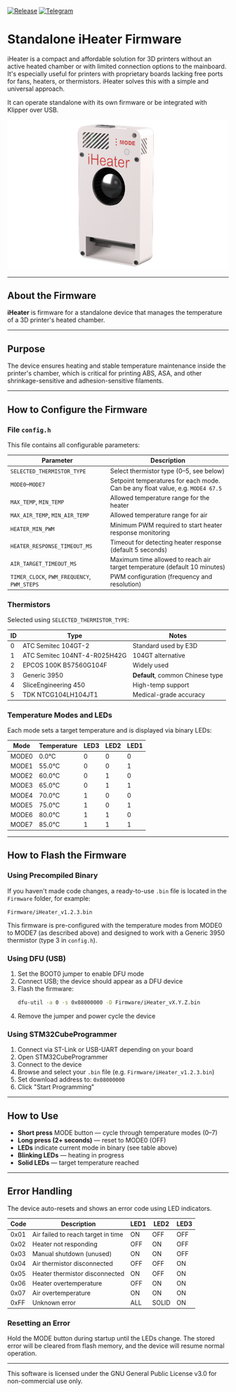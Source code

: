 [![Release](https://img.shields.io/github/v/release/pavluchenkor/iHeater-Standalone-Firmware?include_prereleases&label=latest)](https://github.com/pavluchenkor/iHeater-Standalone-Firmware/releases)     [![Telegram](https://img.shields.io/badge/Telegram-Join%20Chat-blue?logo=telegram)](https://t.me/iDryer)


# Standalone iHeater Firmware

iHeater is a compact and affordable solution for 3D printers without an active heated chamber or with limited connection options to the mainboard. It's especially useful for printers with proprietary boards lacking free ports for fans, heaters, or thermistors. iHeater solves this with a simple and universal approach.

It can operate standalone with its own firmware or be integrated with Klipper over USB.

![iHeater](img/iHeater.png)

---

## About the Firmware

**iHeater** is firmware for a standalone device that manages the temperature of a 3D printer's heated chamber.

---

## Purpose

The device ensures heating and stable temperature maintenance inside the printer's chamber, which is critical for printing ABS, ASA, and other shrinkage-sensitive and adhesion-sensitive filaments.

---

## How to Configure the Firmware

### File `config.h`

This file contains all configurable parameters:

| Parameter                                 | Description                                                                                   |
| ----------------------------------------- | --------------------------------------------------------------------------------------------- |
| `SELECTED_THERMISTOR_TYPE`                | Select thermistor type (0–5, see below)                                                       |
| `MODE0`–`MODE7`                           | Setpoint temperatures for each mode. Can be any float value, e.g. `MODE4 67.5`                |
| `MAX_TEMP`, `MIN_TEMP`                    | Allowed temperature range for the heater                                                      |
| `MAX_AIR_TEMP`, `MIN_AIR_TEMP`            | Allowed temperature range for air                                                             |
| `HEATER_MIN_PWM`                          | Minimum PWM required to start heater response monitoring                                      |
| `HEATER_RESPONSE_TIMEOUT_MS`              | Timeout for detecting heater response (default 5 seconds)                                     |
| `AIR_TARGET_TIMEOUT_MS`                   | Maximum time allowed to reach air target temperature (default 10 minutes)                    |
| `TIMER_CLOCK`, `PWM_FREQUENCY`, `PWM_STEPS` | PWM configuration (frequency and resolution)                                                |

### Thermistors

Selected using `SELECTED_THERMISTOR_TYPE`:

| ID | Type                          | Notes                              |
|----|-------------------------------|-------------------------------------|
| 0  | ATC Semitec 104GT-2           | Standard used by E3D                |
| 1  | ATC Semitec 104NT-4-R025H42G  | 104GT alternative                   |
| 2  | EPCOS 100K B57560G104F        | Widely used                         |
| 3  | Generic 3950                  | **Default**, common Chinese type    |
| 4  | SliceEngineering 450          | High-temp support                   |
| 5  | TDK NTCG104LH104JT1           | Medical-grade accuracy              |

### Temperature Modes and LEDs

Each mode sets a target temperature and is displayed via binary LEDs:

| Mode   | Temperature | LED3 | LED2 | LED1 |
|--------|-------------|------|------|------|
| MODE0  | 0.0°C       | 0    | 0    | 0    |
| MODE1  | 55.0°C      | 0    | 0    | 1    |
| MODE2  | 60.0°C      | 0    | 1    | 0    |
| MODE3  | 65.0°C      | 0    | 1    | 1    |
| MODE4  | 70.0°C      | 1    | 0    | 0    |
| MODE5  | 75.0°C      | 1    | 0    | 1    |
| MODE6  | 80.0°C      | 1    | 1    | 0    |
| MODE7  | 85.0°C      | 1    | 1    | 1    |

---

## How to Flash the Firmware

### Using Precompiled Binary

If you haven't made code changes, a ready-to-use `.bin` file is located in the `Firmware` folder, for example:

```
Firmware/iHeater_v1.2.3.bin
```

This firmware is pre-configured with the temperature modes from MODE0 to MODE7 (as described above) and designed to work with a Generic 3950 thermistor (type 3 in `config.h`).

### Using DFU (USB)

1. Set the BOOT0 jumper to enable DFU mode
2. Connect USB; the device should appear as a DFU device
3. Flash the firmware:
   ```bash
   dfu-util -a 0 -s 0x08000000 -D Firmware/iHeater_vX.Y.Z.bin
   ```
4. Remove the jumper and power cycle the device

### Using STM32CubeProgrammer

1. Connect via ST-Link or USB-UART depending on your board
2. Open STM32CubeProgrammer
3. Connect to the device
4. Browse and select your `.bin` file (e.g. `Firmware/iHeater_v1.2.3.bin`)
5. Set download address to: `0x08000000`
6. Click "Start Programming"

---

## How to Use

- **Short press** MODE button — cycle through temperature modes (0–7)
- **Long press (2+ seconds)** — reset to MODE0 (OFF)
- **LEDs** indicate current mode in binary (see table above)
- **Blinking LEDs** — heating in progress
- **Solid LEDs** — target temperature reached

---

## Error Handling

The device auto-resets and shows an error code using LED indicators.

| Code  | Description                               | LED1 | LED2 | LED3  |
|-------|-------------------------------------------|------|------|-------|
| 0x01  | Air failed to reach target in time        | ON   | OFF  | OFF   |
| 0x02  | Heater not responding                     | OFF  | ON   | OFF   |
| 0x03  | Manual shutdown (unused)                  | ON   | ON   | OFF   |
| 0x04  | Air thermistor disconnected                | OFF  | OFF  | ON    |
| 0x05  | Heater thermistor disconnected             | ON   | OFF  | ON    |
| 0x06  | Heater overtemperature                     | OFF  | ON   | ON    |
| 0x07  | Air overtemperature                        | ON   | ON   | ON    |
| 0xFF  | Unknown error                              | ALL  | SOLID| ON    |

### Resetting an Error

Hold the MODE button during startup until the LEDs change. The stored error will be cleared from flash memory, and the device will resume normal operation.

---

This software is licensed under the GNU General Public License v3.0 for non-commercial use only.